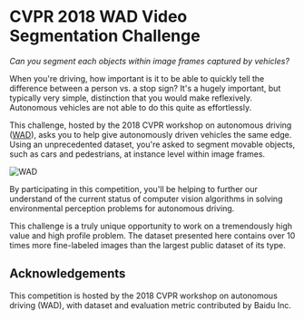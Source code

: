 # CVPR 2018 WAD Video Segmentation Challenge

*Can you segment each objects within image frames captured by vehicles?*

When you're driving, how important is it to be able to quickly tell the difference between a person vs. a stop sign? It's a hugely important, but typically very simple, distinction that you would make reflexively. Autonomous vehicles are not able to do this quite as effortlessly.

This challenge, hosted by the 2018 CVPR workshop on autonomous driving ([WAD](http://www.wad.ai/)), asks you to help give autonomously driven vehicles the same edge. Using an unprecedented dataset, you're asked to segment movable objects, such as cars and pedestrians, at instance level within image frames.

![WAD](https://storage.googleapis.com/kaggle-media/competitions/cvpr/image_example.jpg)

By participating in this competition, you'll be helping to further our understand of the current status of computer vision algorithms in solving environmental perception problems for autonomous driving.

This challenge is a truly unique opportunity to work on a tremendously high value and high profile problem. The dataset presented here contains over 10 times more fine-labeled images than the largest public dataset of its type.

## Acknowledgements
This competition is hosted by the 2018 CVPR workshop on autonomous driving (WAD), with dataset and evaluation metric contributed by Baidu Inc.
